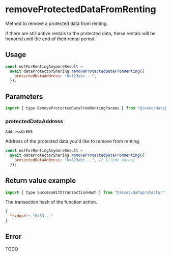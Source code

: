 # removeProtectedDataFromRenting

Method to remove a protected data from renting.

If there are still active rentals to the protected data, these rentals will be honored until the
end of their rental period.

## Usage

```js
const notForRentingAnymoreResult =
  await dataProtectorSharing.removeProtectedDataFromRenting({
    protectedDataAddress: "0x123abc...",
  });
```

## Parameters

```js
import { type RemoveProtectedDataFromRentingParams } from "@iexec/dataprotector";
```

### protectedDataAddress

`AddressOrENS`

Address of the protected data you'd like to remove from renting.

```js
const notForRentingAnymoreResult =
  await dataProtectorSharing.removeProtectedDataFromRenting({
    protectedDataAddress: "0x123abc...", // [!code focus]
  });
```

## Return value example

```js
import { type SuccessWithTransactionHash } from "@iexec/dataprotector";
```

The transaction hash of the function action.

```json
{
  "txHash": "0x33..."
}
```

## Error

TODO

